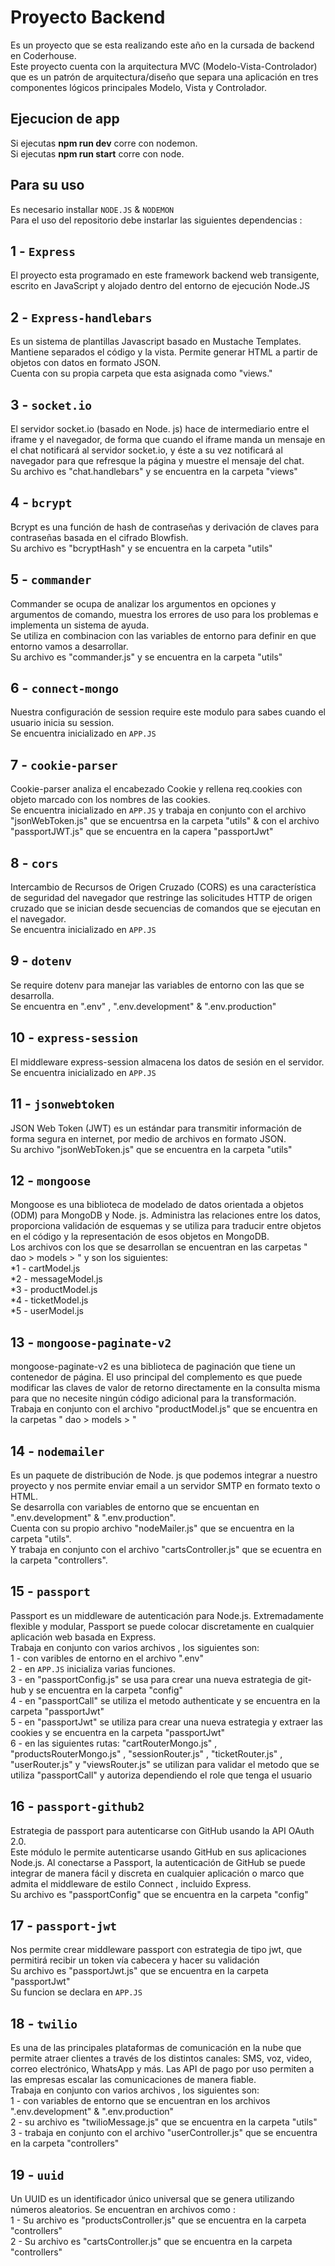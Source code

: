 # Proyecto Backend

Es un proyecto que se esta realizando este año en la cursada de backend en Coderhouse.\
Este proyecto cuenta con la arquitectura MVC (Modelo-Vista-Controlador) que es un patrón de arquitectura/diseño que separa una aplicación en tres componentes lógicos principales Modelo, Vista y Controlador.

## Ejecucion de app

Si ejecutas **npm run dev** corre con nodemon.\
Si ejecutas **npm run start** corre con node.

## Para su uso
Es necesario installar `NODE.JS` & `NODEMON`\
Para el uso del repositorio debe instarlar las siguientes dependencias :

## 1 - `Express`
El proyecto esta programado en este framework backend web transigente, escrito en JavaScript y alojado dentro del entorno de ejecución Node.JS

## 2 - `Express-handlebars`
Es un sistema de plantillas Javascript basado en Mustache Templates. Mantiene separados el código y la vista. Permite generar HTML a partir de objetos con datos en formato JSON.\
Cuenta con su propia carpeta que esta asignada como "views."

## 3 - `socket.io`
El servidor socket.io (basado en Node. js) hace de intermediario entre el iframe y el navegador, de forma que cuando el iframe manda un mensaje en el chat notificará al servidor socket.io, y éste a su vez notificará al navegador para que refresque la página y muestre el mensaje del chat.\
Su archivo es "chat.handlebars" y se encuentra en la carpeta "views"

## 4 - `bcrypt`
Bcrypt es una función de hash de contraseñas y derivación de claves para contraseñas basada en el cifrado Blowfish.\
Su archivo es "bcryptHash" y se encuentra en la carpeta "utils"

## 5 - `commander`
Commander se ocupa de analizar los argumentos en opciones y argumentos de comando, muestra los errores de uso para los problemas e implementa un sistema de ayuda.\
Se utiliza en combinacion con las variables de entorno para definir en que entorno vamos a desarrollar.\
Su archivo es "commander.js" y se encuentra en la carpeta "utils" 

## 6 - `connect-mongo`
Nuestra configuración de session require este modulo para sabes cuando el usuario inicia su session.\
Se encuentra inicializado en `APP.JS`

## 7 - `cookie-parser`
Cookie-parser analiza el encabezado Cookie y rellena req.cookies con objeto marcado con los nombres de las cookies.\
Se encuentra inicializado en `APP.JS` y trabaja en conjunto con el archivo "jsonWebToken.js" que se encuentrsa en la carpeta "utils" &
con el archivo "passportJWT.js" que se encuentra en la capera "passportJwt" 

## 8 - `cors`
Intercambio de Recursos de Origen Cruzado (CORS) es una característica de seguridad del navegador que restringe las solicitudes HTTP de origen cruzado que se inician desde secuencias de comandos que se ejecutan en el navegador.\
Se encuentra inicializado en `APP.JS`

## 9 - `dotenv`
Se require dotenv para manejar las variables de entorno con las que se desarrolla.\
Se encuentra en ".env" , ".env.development" & ".env.production"

## 10 - `express-session`
El middleware express-session almacena los datos de sesión en el servidor.\
Se encuentra inicializado en `APP.JS`

## 11 - `jsonwebtoken`
JSON Web Token (JWT) es un estándar para transmitir información de forma segura en internet, por medio de archivos en formato JSON.\
Su archivo "jsonWebToken.js" que se encuentra en la carpeta "utils" 

## 12 - `mongoose`
Mongoose es una biblioteca de modelado de datos orientada a objetos (ODM) para MongoDB y Node. js. Administra las relaciones entre los datos, proporciona validación de esquemas y se utiliza para traducir entre objetos en el código y la representación de esos objetos en MongoDB.\
Los archivos con los que se desarrollan se encuentran en las carpetas " dao > models > " y son los siguientes:\
*1 - cartModel.js\
*2 - messageModel.js\
*3 - productModel.js\
*4 - ticketModel.js\
*5 - userModel.js

## 13 - `mongoose-paginate-v2`
mongoose-paginate-v2 es una biblioteca de paginación que tiene un contenedor de página. El uso principal del complemento es que puede modificar las claves de valor de retorno directamente en la consulta misma para que no necesite ningún código adicional para la transformación.\
Trabaja en conjunto con el archivo "productModel.js" que se encuentra en la carpetas " dao > models > "

## 14 - `nodemailer`
Es un paquete de distribución de Node. js que podemos integrar a nuestro proyecto y nos permite enviar email a un servidor SMTP en formato texto o HTML.\
Se desarrolla con variables de entorno que se encuentan en ".env.development" & ".env.production".\
Cuenta con su propio archivo "nodeMailer.js" que se encuentra en la carpeta "utils".\
Y trabaja en conjunto con el archivo "cartsController.js" que se ecuentra en la carpeta "controllers".

## 15 - `passport`
Passport es un middleware de autenticación para Node.js. Extremadamente flexible y modular, Passport se puede colocar discretamente en cualquier aplicación web basada en Express.\
Trabaja en conjunto con varios archivos , los siguientes son:\
1 - con varibles de entorno en el archivo ".env"\
2 - en `APP.JS` inicializa varias funciones.\
3 - en "passportConfig.js" se usa para crear una nueva estrategia de git-hub y se encuentra en la carpeta "config"\
4 - en "passportCall" se utiliza el metodo authenticate y se encuentra en la carpeta "passportJwt"\
5 - en "passportJwt" se utiliza para crear una nueva estrategia y extraer las cookies y se encuentra en la carpeta "passportJwt"\
6 - en las siguientes rutas: "cartRouterMongo.js" , "productsRouterMongo.js" , "sessionRouter.js" , "ticketRouter.js" , "userRouter.js" y "viewsRouter.js" se utilizan para validar el metodo que se utiliza "passportCall" y autoriza dependiendo el role que tenga el usuario

## 16 - `passport-github2`
Estrategia de passport para autenticarse con GitHub usando la API OAuth 2.0.\
Este módulo le permite autenticarse usando GitHub en sus aplicaciones Node.js. Al conectarse a Passport, la autenticación de GitHub se puede integrar de manera fácil y discreta en cualquier aplicación o marco que admita el middleware de estilo Connect , incluido Express.\
Su archivo es "passportConfig" que se encuentra en la carpeta "config"

## 17 - `passport-jwt`
Nos permite crear middleware passport con estrategia de tipo jwt, que permitirá recibir un token vía cabecera y hacer su validación\
Su archivo es "passportJwt.js" que se encuentra en la carpeta "passportJwt"\
Su funcion se declara en `APP.JS`

## 18 - `twilio`
Es una de las principales plataformas de comunicación en la nube que permite atraer clientes a través de los distintos canales: SMS, voz, video, correo electrónico, WhatsApp y más. Las API de pago por uso permiten a las empresas escalar las comunicaciones de manera fiable.\
Trabaja en conjunto con varios archivos , los siguientes son:\
1 - con variables de entorno que se encuentran en los archivos ".env.development" & ".env.production"\
2 - su archivo es "twilioMessage.js" que se encuentra en la carpeta "utils"\
3 - trabaja en conjunto con el archivo "userController.js" que se encuentra en la carpeta "controllers"

## 19 - `uuid`
Un UUID es un identificador único universal que se genera utilizando números aleatorios.
Se encuentran en archivos como :\
1 - Su archivo es "productsController.js" que se encuentra en la carpeta "controllers"\
2 - Su archivo es "cartsController.js" que se encuentra en la carpeta "controllers"